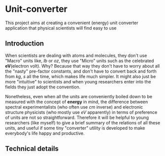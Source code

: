 # Unit-converter
This project aims at creating a convenient (energy) unit converter application that physical scientists will find easy to use

## Introduction
When scientists are dealing with atoms and molecules, they don't use "Macro" units like, *lb* or *oz*, they use "Micro" units such as the celebrated **eV**(electron volt). Why? Because that way they don't have to worry about all the "nasty" pre-factor constants, and don't have to convert back and forth from *kg*, *s* all the time, which makes life much simpler. It might also just be more "intuitive" to scientists and when young researchers enter into the fields they just adopt the convention. 

Nonetheless, even when all the units are conveniently boiled down to be measured with the concept of **energy** in mind, the difference between spectral experimentalists (who often use *cm* inverse) and electronic structure physicists (who mostly use *eV* apparently) in terms of preference of units are not so straightforward. Therefore it will be helpful to young researchers (like myself) to give a brief summary of the relations of all these units, and useful if some tiny "converter" utility is developed to make everybody's life happy and productive.

## Technical details
